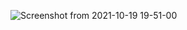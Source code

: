 ![Screenshot from 2021-10-19 19-51-00](https://user-images.githubusercontent.com/60891375/138010099-7e9e440b-d6ab-4be4-b1b1-b8b25b818558.png)
